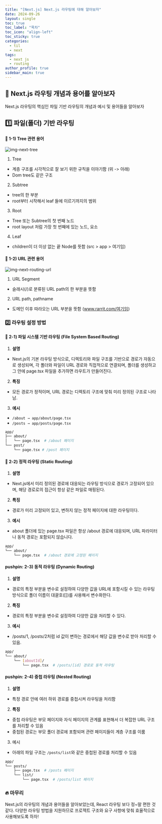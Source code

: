 ```yaml
---
title: "[Next.js] Next.js 라우팅에 대해 알아보자"
date: 2024-09-26
layout: single
toc: true
toc_label: "목차"
toc_icon: "align-left"
toc_sticky: true
categories:
  - til
  - next 
tags:
  - next js
  - routing
author_profile: true
sidebar_main: true
---
```


## :ledger: Next.js 라우팅 개념과 용어를 알아보자
Next.js 라우팅의 핵심인 파일 기반 라우팅의 개념과 예시 및 용어들을 알아보자

## :one: 파일(폴더) 기반 라우팅

#### :pushpin: 1-1) Tree 관련 용어

![img-next-tree](https://github.com/user-attachments/assets/fbfe2d9a-090c-46ea-98ac-59ca9364958d)

1. Tree
  - 계층 구조를 시각적으로 잘 보기 위한 규칙을 이야기함 (위 -> 아래)
  - Dom tree도 같은 구조
2. Subtree
  - tree의 한 부분
  - root부터 시작해서 leaf 들에 이르기까지의 범위
3. Root
  - Tree 또는 Subtree의 첫 번째 노드
  - root layout 처럼 가장 첫 번째에 있는 노드, 요소
4. Leaf
  - children이 더 이상 없는 끝 Node를 뜻함 (src > app > 여기임)

#### :pushpin: 1-2) URL 관련 용어

![img-next-routing-url](https://github.com/user-attachments/assets/e714ba46-bdf6-4595-90c9-23c390281276)

1. URL Segment
  - 슬래시(/)로 분류된 URL path의 한 부분을 뜻함
2. URL path, pathname
  - 도메인 이후 따라오는 URL 부분을 뜻함 (www.rarrit.com/여기임)

### :two: 라우팅 설정 방법

#### :pushpin: 2-1) 파일 시스템 기반 라우팅 (File System Based Routing)
1. **설명**
  - Next.js의 기본 라우팅 방식으로, 디렉토리와 파일 구조를 기반으로 경로가 자동으로 생성되며, 각 폴더와 파일이 URL 경로와 직접적으로 연결되며, 폴더를 생성하고 그 안에 page.tsx 파일을 추가하면 라우트가 만들어진다.
2. **특징**
  - 모든 경로가 정적이며, URL 경로는 디렉토리 구조에 맞춰 미리 정의된 구조로 나타남.
3. **예시**
  - `/about → app/about/page.tsx`
  - `/posts → app/posts/page.tsx`

```bash
app/
├── about/
│   └── page.tsx  # /about 페이지
└── post/
    └── page.tsx # /post 페이지        
```

#### :pushpin: 2-2) 정적 라우팅 (Static Routing)
1. **설명**
  - Next.js에서 미리 정의된 경로에 대응되는 라우팅 방식으로 경로가 고정되어 있으며, 해당 경로로의 접근이 항상 같은 파일로 매핑된다.
2. **특징** 
  - 경로가 미리 고정되어 있고, 변하지 않는 정적 페이지에 대한 라우팅이다.
3. **예시** 
  - about 폴더에 있는 page.tsx 파일은 항상 /about 경로에 대응되며, URL 파라미터나 동적 경로는 포함되지 않습니다.

```bash
app/
└── about/
    └── page.tsx  # /about 경로에 고정된 페이지
```

#### pushpin: 2-3) 동적 라우팅 (Dynamic Routing)
1. **설명**
  - 경로의 특정 부분을 변수로 설정하여 다양한 값을 URL에 포함시킬 수 있는 라우팅 방식으로 폴더 이름이 대괄호([])를 사용해서 변수화한다.
2. **특징**
  - 경로의 특정 부분을 변수로 설정하여 다양한 값을 처리할 수 있다.
3. **예시**
  - /posts/1, /posts/2처럼 id 값이 변하는 경로에서 해당 값을 변수로 받아 처리할 수 있음.

```bash
app/
└── about/
    └── [aboutId]/
        └── page.tsx  # /posts/[id] 경로로 동적 라우팅
```

#### pushpin: 2-4) 중첩 라우팅 (Nested Routing)
1. **설명**
  - 특정 경로 안에 여러 하위 경로를 중첩시켜 라우팅을 처리함
2. **특징**
  - 중첩 라우팅은 부모 페이지와 자식 페이지의 관계를 표현해서 더 복잡한 URL 구조를 처리할 수 있음
  - 중첩된 경로는 부모 폴더 경로에 포함되며 관련 페이지들이 계층 구조를 이룸
3. 예시 
  - 아래의 파일 구조는 `/posts/list`와 같은 중첩된 경로를 처리할 수 있음

```bash
app/
└── posts/
    ├── page.tsx  # /posts 페이지
    └── list/
        └── page.tsx  # /posts/list 페이지
```

### :fire: 마무리
Next.js의 라우팅의 개념과 용어들을 알아보았는데, React 라우팅 보다 정~말 편한 것 같다. 다양한 라우팅 방법을 지원하므로 프로젝트 구조와 요구 사항에 맞춰 효율적으로 사용해보도록 하자!